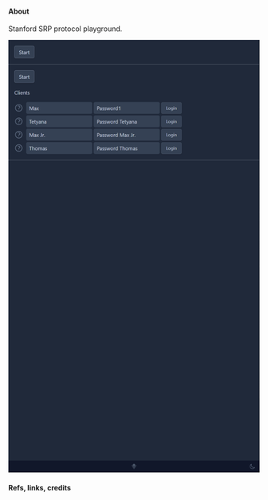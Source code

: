 #### About

Stanford SRP protocol playground.

![](./src/assets/previews/2023-05-20_14-13-51.png)

#### Refs, links, credits
